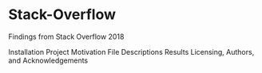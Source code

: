 # Stack-Overflow
Findings from Stack Overflow 2018

Installation
Project Motivation
File Descriptions
Results
Licensing, Authors, and Acknowledgements

